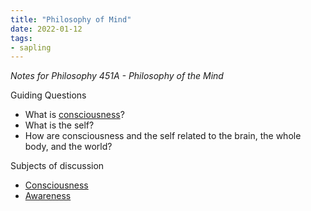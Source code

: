 ```yaml
---
title: "Philosophy of Mind"
date: 2022-01-12
tags:
- sapling
---
```


*Notes for Philosophy 451A - Philosophy of the Mind*

Guiding Questions
- What is [consciousness](thoughts/consciousness.md)?  
- What is the self?  
- How are consciousness and the self related to the brain, the whole body, and the world?

Subjects of discussion
- [Consciousness](thoughts/consciousness.md)
- [Awareness](thoughts/awareness.md)
